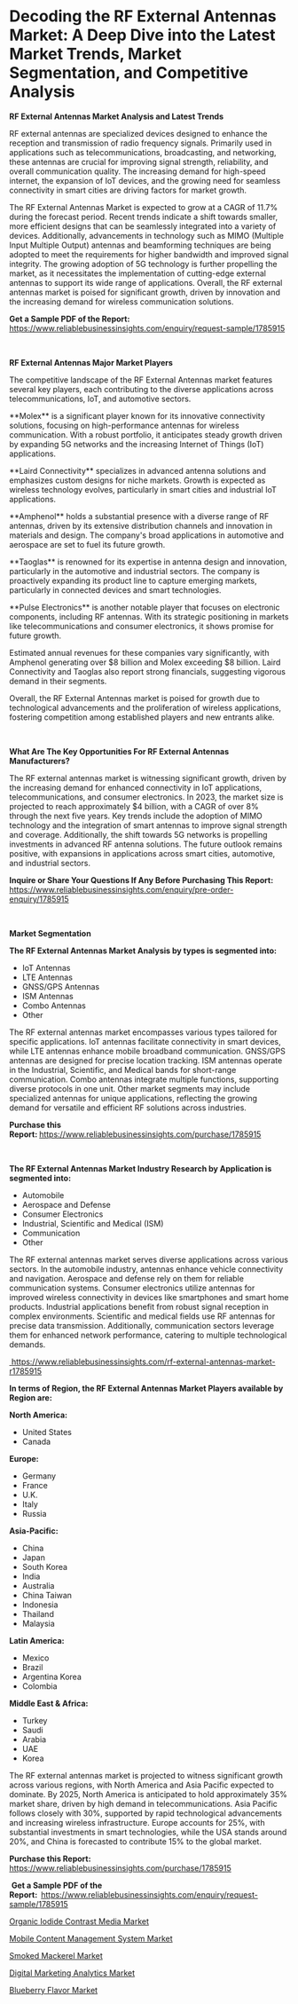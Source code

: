 <p><h1>Decoding the RF External Antennas Market: A Deep Dive into the Latest Market Trends, Market Segmentation, and Competitive Analysis</h1></p><p><strong>RF External Antennas Market Analysis and Latest Trends</strong></p>
<p><p>RF external antennas are specialized devices designed to enhance the reception and transmission of radio frequency signals. Primarily used in applications such as telecommunications, broadcasting, and networking, these antennas are crucial for improving signal strength, reliability, and overall communication quality. The increasing demand for high-speed internet, the expansion of IoT devices, and the growing need for seamless connectivity in smart cities are driving factors for market growth.</p><p>The RF External Antennas Market is expected to grow at a CAGR of 11.7% during the forecast period. Recent trends indicate a shift towards smaller, more efficient designs that can be seamlessly integrated into a variety of devices. Additionally, advancements in technology such as MIMO (Multiple Input Multiple Output) antennas and beamforming techniques are being adopted to meet the requirements for higher bandwidth and improved signal integrity. The growing adoption of 5G technology is further propelling the market, as it necessitates the implementation of cutting-edge external antennas to support its wide range of applications. Overall, the RF external antennas market is poised for significant growth, driven by innovation and the increasing demand for wireless communication solutions.</p></p>
<p><strong>Get a Sample PDF of the Report:&nbsp;</strong> <a href="https://www.reliablebusinessinsights.com/enquiry/request-sample/1785915?utm_campaign=41&utm_medium=2&utm_source=Github&utm_content=ia&utm_term=09102024&utm_id=rf-external-antennas">https://www.reliablebusinessinsights.com/enquiry/request-sample/1785915</a></p>
<p>&nbsp;</p>
<p><strong>RF External Antennas Major Market Players</strong></p>
<p><p>The competitive landscape of the RF External Antennas market features several key players, each contributing to the diverse applications across telecommunications, IoT, and automotive sectors. </p><p>**Molex** is a significant player known for its innovative connectivity solutions, focusing on high-performance antennas for wireless communication. With a robust portfolio, it anticipates steady growth driven by expanding 5G networks and the increasing Internet of Things (IoT) applications.</p><p>**Laird Connectivity** specializes in advanced antenna solutions and emphasizes custom designs for niche markets. Growth is expected as wireless technology evolves, particularly in smart cities and industrial IoT applications. </p><p>**Amphenol** holds a substantial presence with a diverse range of RF antennas, driven by its extensive distribution channels and innovation in materials and design. The company's broad applications in automotive and aerospace are set to fuel its future growth.</p><p>**Taoglas** is renowned for its expertise in antenna design and innovation, particularly in the automotive and industrial sectors. The company is proactively expanding its product line to capture emerging markets, particularly in connected devices and smart technologies.</p><p>**Pulse Electronics** is another notable player that focuses on electronic components, including RF antennas. With its strategic positioning in markets like telecommunications and consumer electronics, it shows promise for future growth.</p><p>Estimated annual revenues for these companies vary significantly, with Amphenol generating over $8 billion and Molex exceeding $8 billion. Laird Connectivity and Taoglas also report strong financials, suggesting vigorous demand in their segments.</p><p>Overall, the RF External Antennas market is poised for growth due to technological advancements and the proliferation of wireless applications, fostering competition among established players and new entrants alike.</p></p>
<p>&nbsp;</p>
<p><strong>What Are The Key Opportunities For RF External Antennas Manufacturers?</strong></p>
<p><p>The RF external antennas market is witnessing significant growth, driven by the increasing demand for enhanced connectivity in IoT applications, telecommunications, and consumer electronics. In 2023, the market size is projected to reach approximately $4 billion, with a CAGR of over 8% through the next five years. Key trends include the adoption of MIMO technology and the integration of smart antennas to improve signal strength and coverage. Additionally, the shift towards 5G networks is propelling investments in advanced RF antenna solutions. The future outlook remains positive, with expansions in applications across smart cities, automotive, and industrial sectors.</p></p>
<p><strong>Inquire or Share Your Questions If Any Before Purchasing This Report:</strong> <a href="https://www.reliablebusinessinsights.com/enquiry/pre-order-enquiry/1785915?utm_campaign=41&utm_medium=2&utm_source=Github&utm_content=ia&utm_term=09102024&utm_id=rf-external-antennas">https://www.reliablebusinessinsights.com/enquiry/pre-order-enquiry/1785915</a></p>
<p>&nbsp;</p>
<p><strong>Market Segmentation</strong></p>
<p><strong>The RF External Antennas Market Analysis by types is segmented into:</strong></p>
<p><ul><li>IoT Antennas</li><li>LTE Antennas</li><li>GNSS/GPS Antennas</li><li>ISM Antennas</li><li>Combo Antennas</li><li>Other</li></ul></p>
<p><p>The RF external antennas market encompasses various types tailored for specific applications. IoT antennas facilitate connectivity in smart devices, while LTE antennas enhance mobile broadband communication. GNSS/GPS antennas are designed for precise location tracking. ISM antennas operate in the Industrial, Scientific, and Medical bands for short-range communication. Combo antennas integrate multiple functions, supporting diverse protocols in one unit. Other market segments may include specialized antennas for unique applications, reflecting the growing demand for versatile and efficient RF solutions across industries.</p></p>
<p><strong>Purchase this Report:&nbsp;</strong><a href="https://www.reliablebusinessinsights.com/purchase/1785915?utm_campaign=41&utm_medium=2&utm_source=Github&utm_content=ia&utm_term=09102024&utm_id=rf-external-antennas">https://www.reliablebusinessinsights.com/purchase/1785915</a></p>
<p>&nbsp;</p>
<p><strong>The RF External Antennas Market Industry Research by Application is segmented into:</strong></p>
<p><ul><li>Automobile</li><li>Aerospace and Defense</li><li>Consumer Electronics</li><li>Industrial, Scientific and Medical (ISM)</li><li>Communication</li><li>Other</li></ul></p>
<p><p>The RF external antennas market serves diverse applications across various sectors. In the automobile industry, antennas enhance vehicle connectivity and navigation. Aerospace and defense rely on them for reliable communication systems. Consumer electronics utilize antennas for improved wireless connectivity in devices like smartphones and smart home products. Industrial applications benefit from robust signal reception in complex environments. Scientific and medical fields use RF antennas for precise data transmission. Additionally, communication sectors leverage them for enhanced network performance, catering to multiple technological demands.</p></p>
<p><a href="https://www.reliablebusinessinsights.com/rf-external-antennas-market-r1785915?utm_campaign=41&utm_medium=2&utm_source=Github&utm_content=ia&utm_term=09102024&utm_id=rf-external-antennas">&nbsp;https://www.reliablebusinessinsights.com/rf-external-antennas-market-r1785915</a></p>
<p><strong>In terms of Region, the RF External Antennas Market Players available by Region are:</strong></p>
<p>
    <p> <strong> North America: </strong>
        <ul>
            <li>United States</li>
            <li>Canada</li>
        </ul>
        </p> 
    <p> <strong> Europe: </strong>
        <ul>
            <li>Germany</li>
            <li>France</li>
            <li>U.K.</li>
            <li>Italy</li>
            <li>Russia</li>
        </ul>
        </p> 
    <p> <strong> Asia-Pacific: </strong>
        <ul>
            <li>China</li>
            <li>Japan</li>
            <li>South Korea</li>
            <li>India</li>
            <li>Australia</li>
            <li>China Taiwan</li>
            <li>Indonesia</li>
            <li>Thailand</li>
            <li>Malaysia</li>
        </ul>
        </p> 
    <p> <strong> Latin America: </strong>
        <ul>
            <li>Mexico</li>
            <li>Brazil</li>
            <li>Argentina Korea</li>
            <li>Colombia</li>
        </ul>
        </p> 
    <p> <strong> Middle East & Africa: </strong>
        <ul>
            <li>Turkey</li>
            <li>Saudi</li>
            <li>Arabia</li>
            <li>UAE</li>
            <li>Korea</li>
        </ul>
    </p>
    </p>
<p><p>The RF external antennas market is projected to witness significant growth across various regions, with North America and Asia Pacific expected to dominate. By 2025, North America is anticipated to hold approximately 35% market share, driven by high demand in telecommunications. Asia Pacific follows closely with 30%, supported by rapid technological advancements and increasing wireless infrastructure. Europe accounts for 25%, with substantial investments in smart technologies, while the USA stands around 20%, and China is forecasted to contribute 15% to the global market.</p></p>
<p><strong>Purchase this Report: </strong><a href="https://www.reliablebusinessinsights.com/purchase/1785915?utm_campaign=41&utm_medium=2&utm_source=Github&utm_content=ia&utm_term=09102024&utm_id=rf-external-antennas">https://www.reliablebusinessinsights.com/purchase/1785915</a></p>
<p>&nbsp;<strong>Get a Sample PDF of the Report:&nbsp;&nbsp;</strong><a href="https://www.reliablebusinessinsights.com/enquiry/request-sample/1785915?utm_campaign=41&utm_medium=2&utm_source=Github&utm_content=ia&utm_term=09102024&utm_id=rf-external-antennas">https://www.reliablebusinessinsights.com/enquiry/request-sample/1785915</a></p>
<p><strong></strong></p>
<p><p><a href="https://github.com/AlesiaDushku485/Market-Research-Report-List-1/blob/main/organic-iodide-contrast-media-market.md?utm_campaign=41&utm_medium=2&utm_source=Github&utm_content=ia&utm_term=09102024&utm_id=rf-external-antennas">Organic Iodide Contrast Media Market</a></p><p><a href="https://www.linkedin.com/pulse/investment-opportunities-mobile-content-management-system-cca6e?utm_campaign=41&utm_medium=2&utm_source=Github&utm_content=ia&utm_term=09102024&utm_id=rf-external-antennas">Mobile Content Management System Market</a></p><p><a href="https://issuu.com/reportprime-2/docs/smoked-mackerel-market-size-2030.pp_0693269bcea6b4?utm_campaign=41&utm_medium=2&utm_source=Github&utm_content=ia&utm_term=09102024&utm_id=rf-external-antennas">Smoked Mackerel Market</a></p><p><a href="https://www.linkedin.com/pulse/digital-marketing-analytics-market-maturity-analysis-5baae?utm_campaign=41&utm_medium=2&utm_source=Github&utm_content=ia&utm_term=09102024&utm_id=rf-external-antennas">Digital Marketing Analytics Market</a></p><p><a href="https://issuu.com/reportprime-2/docs/blueberry-flavor-market-size-2030.p_0550a2acfc72f8?utm_campaign=41&utm_medium=2&utm_source=Github&utm_content=ia&utm_term=09102024&utm_id=rf-external-antennas">Blueberry Flavor Market</a></p></p>